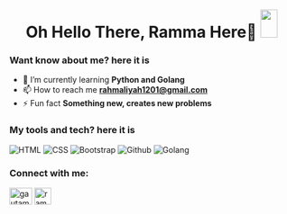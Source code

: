 <h1 align="center">
  Oh Hello There, Ramma Here👋
  <img src="https://raw.githubusercontent.com/MartinHeinz/MartinHeinz/master/wave.gif" width="30px" height="50" style='!important; object-fit:contain'>
</h1>

<!--
**rachma1201/rachma1201** is a ✨ _special_ ✨ repository because its `README.md` (this file) appears on your GitHub profile.

Here are some ideas to get you started:

- 🔭 I’m currently working on ...
- 🌱 I’m currently learning ...
- 👯 I’m looking to collaborate on ...
- 🤔 I’m looking for help with ...
- 💬 Ask me about ...
- 📫 How to reach me: ...
- 😄 Pronouns: ...
- ⚡ Fun fact: ...
-->

### Want know about me? here it is
- 🌱 I’m currently learning **Python and Golang**
- 📫 How to reach me **rahmaliyah1201@gmail.com**
- ⚡ Fun fact **Something new, creates new problems**

### My tools and tech? here it is
  <p>
  <img alt="HTML" src="https://img.shields.io/badge/HTML5-E34F26?style=flat-squarefor-the-badge&logo=html5&logoColor=white"/> 
  <img alt="CSS" src="https://img.shields.io/badge/CSS3-1572B6?style=flat-squarefor-the-badge&logo=css3&logoColor=white"/>
  <img alt="Bootstrap" src="https://img.shields.io/badge/Bootstrap-563D7C?style=flat-square&logo=bootstrap&logoColor=white"/>
<!--  <img alt="Javascript" src="https://img.shields.io/badge/JavaScript-323330?style=flat-square&for-the-badge&logo=javascript&logoColor=F7DF1"/>-->
  <img alt="Github" src="https://img.shields.io/badge/-Github-2088FF?style=flat-square&logo=github&logoColor=white" />
  <img alt="Golang" src="https://img.shields.io/badge/-Golang-F7B93E?style=flat-square&logo=Go&logoColor=blue" />
  </p>

### Connect with me:
<p align="left">
<a href="[https://www.instagram.com/bob.chrismansyah/](https://instagram.com/raachma_12)" target="blank"><img align="center" src="https://raw.githubusercontent.com/rahuldkjain/github-profile-readme-generator/master/src/images/icons/Social/instagram.svg" alt="gautamkrishnar" height="30" width="40" /></a>
<a href="https://www.linkedin.com/in/rahmaliyah-k-389962277/" target="blank"><img align="center" src="https://cdn.jsdelivr.net/npm/simple-icons@3.0.1/icons/linkedin.svg" alt="ramma" height="30" width="30" /></a>
</div>
